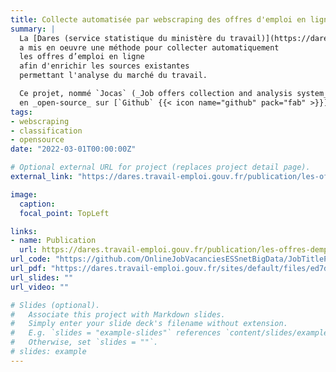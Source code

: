 ```yaml
---
title: Collecte automatisée par webscraping des offres d'emploi en ligne
summary: |
  La [Dares (service statistique du ministère du travail)](https://dares.travail-emploi.gouv.fr/)
  a mis en oeuvre une méthode pour collecter automatiquement 
  les offres d’emploi en ligne
  afin d'enrichir les sources existantes
  permettant l'analyse du marché du travail.

  Ce projet, nommé `Jocas` (_Job offers collection and analysis system_) est disponible
  en _open-source_ sur [`Github` {{< icon name="github" pack="fab" >}}](https://github.com/OnlineJobVacanciesESSnetBigData/JobTitleProcessing_FR)
tags:
- webscraping
- classification
- opensource
date: "2022-03-01T00:00:00Z"

# Optional external URL for project (replaces project detail page).
external_link: "https://dares.travail-emploi.gouv.fr/publication/les-offres-demploi-en-ligne-nouvelle-source-de-donnees-sur-le-marche-du-travail"

image:
  caption: 
  focal_point: TopLeft

links:
- name: Publication
  url: https://dares.travail-emploi.gouv.fr/publication/les-offres-demploi-en-ligne-nouvelle-source-de-donnees-sur-le-marche-du-travail
url_code: "https://github.com/OnlineJobVacanciesESSnetBigData/JobTitleProcessing_FR"
url_pdf: "https://dares.travail-emploi.gouv.fr/sites/default/files/ed7db1ecec02433585a7654411102726/DE%20258%20Offres%20demploi%20en%20ligne.pdf"
url_slides: ""
url_video: ""

# Slides (optional).
#   Associate this project with Markdown slides.
#   Simply enter your slide deck's filename without extension.
#   E.g. `slides = "example-slides"` references `content/slides/example-slides.md`.
#   Otherwise, set `slides = ""`.
# slides: example
---
```

